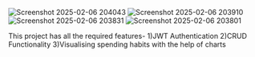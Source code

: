 
![Screenshot 2025-02-06 204043](https://github.com/user-attachments/assets/f328ca00-d21f-4578-95ba-1f963d4eea72)
![Screenshot 2025-02-06 203910](https://github.com/user-attachments/assets/dbd0b7be-0df7-4667-94e1-0edb69a5ac7a)
![Screenshot 2025-02-06 203831](https://github.com/user-attachments/assets/b9734008-db74-497f-bef4-8bf0507b1188)
![Screenshot 2025-02-06 203801](https://github.com/user-attachments/assets/6ca3f8d4-ee4c-4485-b8ef-b7d37ae2d7ca)

This project has all the required features-
1)JWT Authentication
2)CRUD Functionality
3)Visualising spending habits with the help of charts
